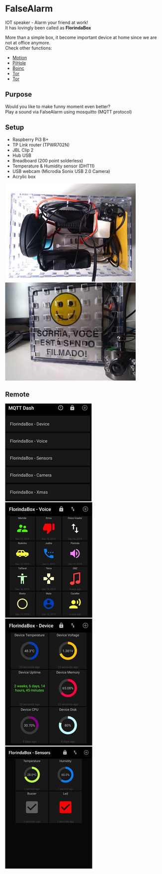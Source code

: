# FalseAlarm
IOT speaker - Alarm your friend at work!\
It has lovingly been called as **FlorindaBox**

More than a simple box, it become important device at home since we are not at office anymore.\
Check other functions:
- [Motion](motion/motion.sh)
- [PiHole](pihole/docker_run.sh)
- [Boinc](boinc/boinc.sh)
- [Tor](tor/tor.sh)
- [Tor](cluster/README.md)

## Purpose
Would you like to make funny moment even better?\
Play a sound via FalseAlarm using mosquitto (MQTT protocol)

## Setup
- Raspberry Pi3 B+
- TP Link router (TPWR702N)
- JBL Clip 2
- Hub USB
- Breadboard (200 point solderless)
- Temperature & Humidity sensor (DHT11)
- USB webcam (Microdia Sonix USB 2.0 Camera)
- Acrylic box

![alt text](demo/box1.jpg "Box image")
![alt text](demo/box3.jpg "Box image")

## Remote
![alt text](demo/menu.jpg "MQTT Dash - Menu")
![alt text](demo/voice.jpg "MQTT Dash - Voice")\
![alt text](demo/device.jpg "MQTT Dash - Device")\
![alt text](demo/sensor.jpg "MQTT Dash - Sensor")
